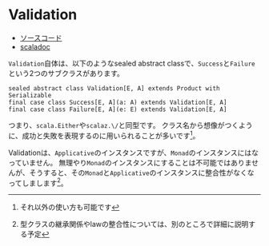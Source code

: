 # Validation

- [ソースコード](https://github.com/scalaz/scalaz/blob/v7.3.5/core/src/main/scala/scalaz/Validation.scala)
- [scaladoc](https://static.javadoc.io/org.scalaz/scalaz_2.12/7.3.5/scalaz/Validation.html)


`Validation`自体は、以下のようなsealed abstract classで、`Success`と`Failure`という2つのサブクラスがあります。

```tut:silent
sealed abstract class Validation[E, A] extends Product with Serializable
final case class Success[E, A](a: A) extends Validation[E, A]
final case class Failure[E, A](e: E) extends Validation[E, A]
```

つまり、`scala.Either`や`scalaz.\/`と同型です。
クラス名から想像がつくように、成功と失敗を表現するのに用いられることが多いです[^success-failure]。

Validationは、`Applicative`のインスタンスですが、`Monad`のインスタンスにはなっていません。
無理やり`Monad`のインスタンスにすることは不可能ではありませんが、そうすると、その`Monad`と`Applicative`のインスタンスに整合性がなくなってしまします[^consistent-monad-applicative]。


[^success-failure]: それ以外の使い方も可能です
[^consistent-monad-applicative]: 型クラスの継承関係やlawの整合性については、別のところで詳細に説明する予定
